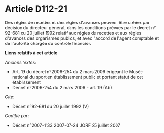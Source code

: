 # Article D112-21

Des régies de recettes et des régies d'avances peuvent être créées par décision du directeur général, dans les conditions
prévues par le décret n° 92-681 du 20 juillet 1992 relatif aux régies de recettes et aux régies d'avances des organismes
publics, et avec l'accord de l'agent comptable et de l'autorité chargée du contrôle financier.

**Liens relatifs à cet article**

_Anciens textes_:

  - Art. 19 du décret n°2006-254 du 2 mars 2006 érigeant le Musée national du sport en établissement public et portant statut de cet établissement
  - Décret n°2006-254 du 2 mars 2006 - art. 19 (Ab)

_Cite_:

  - Décret n°92-681 du 20 juillet 1992 (V)

_Codifié par_:

  - Décret n°2007-1133 2007-07-24 JORF 25 juillet 2007
